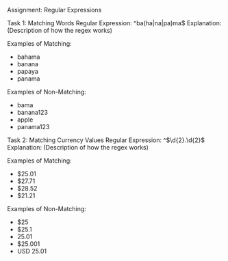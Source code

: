 Assignment: Regular Expressions

Task 1: Matching Words
Regular Expression: ^ba(ha|na|pa)ma$
Explanation: (Description of how the regex works)

Examples of Matching:
- bahama
- banana
- papaya
- panama

Examples of Non-Matching:
- bama
- banana123
- apple
- panama123

Task 2: Matching Currency Values
Regular Expression: ^\$\d{2}\.\d{2}$
Explanation: (Description of how the regex works)

Examples of Matching:
- $25.01
- $27.71
- $28.52
- $21.21

Examples of Non-Matching:
- $25
- $25.1
- 25.01
- $25.001
- USD 25.01
